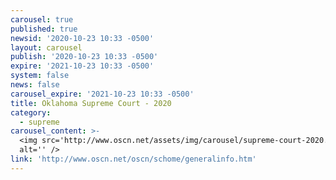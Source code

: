 ```yaml
---
carousel: true
published: true
newsid: '2020-10-23 10:33 -0500'
layout: carousel
publish: '2020-10-23 10:33 -0500'
expire: '2021-10-23 10:33 -0500'
system: false
news: false
carousel_expire: '2021-10-23 10:33 -0500'
title: Oklahoma Supreme Court - 2020
category:
  - supreme
carousel_content: >-
  <img src='http://www.oscn.net/assets/img/carousel/supreme-court-2020.jpg'
  alt='' />
link: 'http://www.oscn.net/oscn/schome/generalinfo.htm'
---
```


